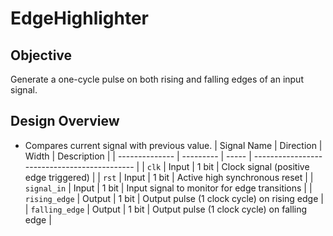 # EdgeHighlighter

## Objective
Generate a one-cycle pulse on both rising and falling edges of an input signal.

## Design Overview
- Compares current signal with previous value.
| Signal Name    | Direction | Width | Description                                  |
| -------------- | --------- | ----- | -------------------------------------------- |
| `clk`          | Input     | 1 bit | Clock signal (positive edge triggered)       |
| `rst`          | Input     | 1 bit | Active high synchronous reset                |
| `signal_in`    | Input     | 1 bit | Input signal to monitor for edge transitions |
| `rising_edge`  | Output    | 1 bit | Output pulse (1 clock cycle) on rising edge  |
| `falling_edge` | Output    | 1 bit | Output pulse (1 clock cycle) on falling edge |

